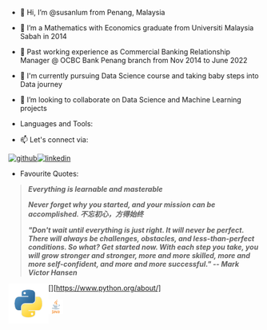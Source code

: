 - 👋 Hi, I’m @susanlum from Penang, Malaysia
- 🌱 I’m a Mathematics with Economics graduate from Universiti Malaysia Sabah in 2014
- 🌱 Past working experience as Commercial Banking Relationship Manager @ OCBC Bank Penang branch from Nov 2014 to June 2022
- 🌱 I'm currently pursuing Data Science course and taking baby steps into Data journey 
- 💞️ I’m looking to collaborate on Data Science and Machine Learning projects

- Languages and Tools:


- 📫 Let's connect via:

[![github](https://cloud.githubusercontent.com/assets/17016297/18839843/0e06a67a-83d2-11e6-993a-b35a182500e0.png)][1][![linkedin](https://cloud.githubusercontent.com/assets/17016297/18839848/0fc7e74e-83d2-11e6-8c6a-277fc9d6e067.png)][2]

[1]: http://www.github.com/susanlum
[2]: https://www.linkedin.com/in/lum-poh-poh-susan-04012183/

- Favourite Quotes:
> ***Everything is learnable and masterable***
> 
> ***Never forget why you started, and your mission can be accomplished. 不忘初心，方得始终***
>
> ***"Don't wait until everything is just right. It will never be perfect. There will always be challenges, obstacles, and less-than-perfect conditions. So what? Get started now. With each step you take, you will grow stronger and stronger, more and more skilled, more and more self-confident, and more and more successful." -- Mark Victor Hansen***


[<img align="left" alt="Python" width="80px" src="https://raw.githubusercontent.com/github/explore/80688e429a7d4ef2fca1e82350fe8e3517d3494d/topics/python/python.png" />][https://www.python.org/about/]

[<img align="left" alt="Java" width="30px" src="https://raw.githubusercontent.com/github/explore/80688e429a7d4ef2fca1e82350fe8e3517d3494d/topics/java/java.png" />](https://www.python.org/about/)
